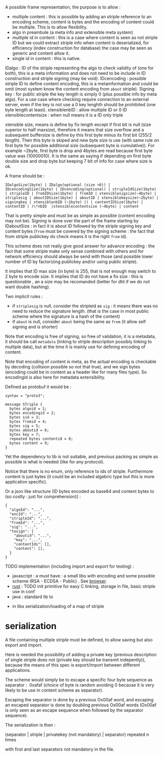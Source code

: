 
A possible frame representation, the purpose is to allow :
  - multiple content : this is possible by adding an striple reference to an encoding scheme, content is bytes and the encoding of content could be multiple. This is to allow flexibility.
  - algo in preambule (a meta info and extensible meta system)
  - multiple id in content : this is a case where content is seen as not striple ID but we could extract striple info when content is deserialized, for efficiency (index construction for database) the case may be seen as generic and content allow it.
  - single id in content : this is native.

IDalgo : ID of the striple representing the algo to check validity of (one for both), this is a meta information and does not need to be include in ID construction and striple signing (may be void).
IDcencoding : possible striple ID to define content encoding, this is a metainformation and could be omit (most system know the content encoding from `about` striple).
Signing key : for public striple the key length is simply 0 (plus possible info by meta algo). For a use case where checking require connection to an external server, even if the key is not use a 0 key lenghth should be prohibited (one byte length at least).
xtensiblenbID : allow multiple ID or 0 ID
xtensiblecontentsize : when null means it is a ID only triple

xtensible size, means is define by fix length except if first bit is null (size superior to half maxsize), therefore it means that size overflow and a subsequent buffersize is define by this first byte minus its first bit (255/2 length).
Then this byte is skiped and new byte size is use (with same rule on first byte for possible additional size (subsequent byte is cumulative)).
For example ~2byte, first byte is drop and 4bytes are read because first byte value was (10000010).
It is the same as saying if depending on first byte double size and drop byte but keeping 7 bit of info for case where size is ok.

A frame should be :

```
IDalgoSize(1byte) | IDalgo(optional (size >0)) | IDcencodingSize(1byte) | IDcencoding(optional) | stripleIdSize(1byte) | stripleID | fromIDSize(1byte) | fromID | xtensiblesigsize(~4byte) | striplesig | aboutIDSize(1byte) | aboutID | xtensiblekeysize(~2byte) | signingkey | xtensiblenbID (~1byte) |( | contentIDSize(1byte) | contentID | )\*nbID  |xtensiblecontentsize (~4byte) | content
```

That is pretty simple and must be as simple as possible (content encoding may not be).
Signing is done over the part of the frame starting by IDaboutSize : in fact it is about ID followed by the striple signing key and content bytes (`from` must be covered by the signing scheme : the fact that from striple publickey do check means it is the right `from` id).

This scheme does not really give good answer for advance encoding : the fact that some striple make only sense combined with others and for network efficiency should always be send with those (and possible lower number of ID by factorizing publickey and/or using public striple).

It implies that ID max size (in byte) is 255, that is not enough may switch to 2 byte to encode size.
It implies that ID do not have a fix size : this is questionable , an a size may be recomanded (better for dht if we do not want double hashing).

Two implicit rules : 
  - if `striplesig` is null, consider the stripleid as `sig` : it means there was no need to reduce the signature length. (that is the case in most public scheme where the signature is a hash of the content)
  - if `about` is null, consider `about` being the same as `from` (it allow self signing and is shorter)

Note that encoding is free of signing, so free of validation, it is a metadata, it should be call `metadata` (linking to striple description possibly linking to multiple data), but at the time it is mainly use for defining encoding of content.

Note that encoding of content is meta, as the actual encoding is checkable by decoding (collision possible so not that true), and we sign bytes (encoding could be in content as a header like for many files type). So encodingid is also here for metadata extensibility.

Defined as protobuf it would be :
```
syntax = "proto3";

message STriple {
  bytes algoid = 1;
  bytes encodingid = 2;
  bytes sid = 3;
  bytes fromid = 4;
  bytes sig = 5;
  bytes aboutid = 6;
  bytes key = 7;
  repeated bytes contentid = 8;
  bytes content = 9;
}
```
Yet the dependency to lib is not suitable, and previous packing as simple as possible is what is needed (like for any protocol).


Notice that there is no enum, only reference to ids of striple. Furthermore content is just bytes (it could be an included algebric type but this is more application specific).

Or a json like structure (ID bytes encoded as base64 and content bytes to (so costly : just for comprehension)) :
```
{
  "algoId": "...",
  "encId": "...",
  "stripleId": "...",
  "fromId": "...",
  "sig": "...",
  "tosign": {
    "aboutid": "...",
    "key": "...",
    "contentIds": [],
    "content": [],
  }
}
```

TODO implementation (including import and export for testing) : 
- javascript : a must have : a small libs with encoding and some possible scheme (RSA - ECDSA - Public) . See [browser](./browser.md).
- [rust](https://github.com/cheme/rust-striple) : TODO init primitive for easy C linking, storage in file, basic striple use in conf
- java : standard lib to
+ in libs serialization/loading of a map of striple


# serialization

A file containing multiple striple must be defined, to allow saving but also export and import.

Here is needed the possibility of adding a private key (previous description of single striple does not (private key should be transmit indepently)), because the means of this spec is export/import between different applications.

The scheme would simply be to escape a specific four byte sequence as separator : 
0xafaf  (choice of byte is random avoiding 0 because it is very likely to be use in content scheme as separator).

Escaping the separator is done by a previous Ox00af word, and escaping an escaped separator is done by doubling previous Ox00af words (Ox00af is only seen as an escape sequence when followed by the separator sequence). 

The serialization is then :

(separator | striple | privatekey (not mandatory) | separator) repeated n times

with first and last separators not mandatory in the file.


